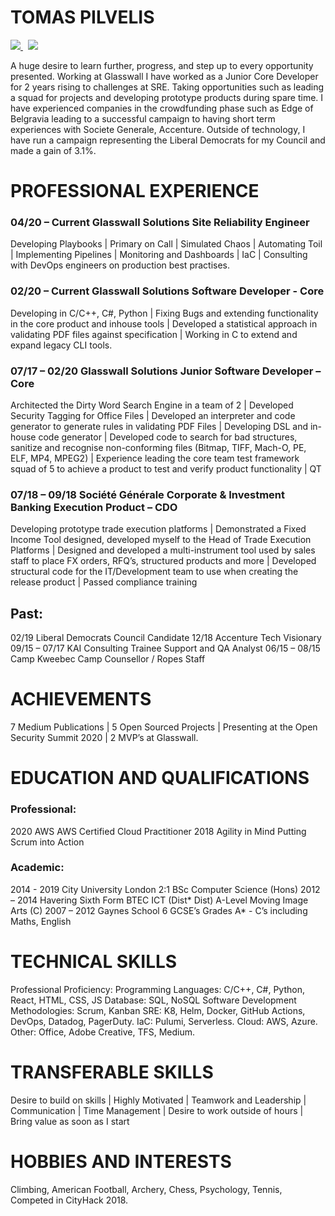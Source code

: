 # TOMAS PILVELIS
 <p>
  <a href="https://www.linkedin.com/in/tomas-pilvelis-5bb01b77/">
    <img src="https://img.shields.io/badge/tomas-pilvelis-5bb01b77?style=flat&logo=linkedin">
  </a> &nbsp;
 <a href="https://medium.com/@tpilvelis">
    <img src="https://img.shields.io/badge/tpilvelis-30302f?style=flat&logo=medium">
  </a>
</p>
A huge desire to learn further, progress, and step up to every opportunity presented. Working at Glasswall I have worked as a Junior Core Developer for 2 years rising to challenges at SRE. Taking opportunities such as leading a squad for projects and developing prototype products during spare time. I have experienced companies in the crowdfunding phase such as Edge of Belgravia leading to a successful campaign to having short term experiences with Societe Generale, Accenture. Outside of technology, I have run a campaign representing the Liberal Democrats for my Council and made a gain of 3.1%.

# PROFESSIONAL EXPERIENCE
### 04/20 – Current	Glasswall Solutions					Site Reliability Engineer
Developing Playbooks | Primary on Call | Simulated Chaos | Automating Toil | Implementing Pipelines | Monitoring and Dashboards | IaC | Consulting with DevOps engineers on production best practises.

### 02/20 – Current	Glasswall Solutions					Software Developer - Core
Developing in C/C++, C#, Python | Fixing Bugs and extending functionality in the core product and inhouse tools | Developed a statistical approach in validating PDF files against specification | Working in C to extend and expand legacy CLI tools.

### 07/17 – 02/20 	Glasswall Solutions					Junior Software Developer – Core
Architected the Dirty Word Search Engine in a team of 2 | Developed Security Tagging for Office Files | Developed an interpreter and code generator to generate rules in validating PDF Files | Developing DSL and in-house code generator | Developed code to search for bad structures, sanitize and recognise non-conforming files (Bitmap, TIFF, Mach-O, PE, ELF, MP4, MPEG2)  | Experience leading the core team test framework squad of 5 to achieve a product to test and verify product functionality | QT

### 07/18 – 09/18	Société Générale Corporate & Investment Banking		Execution Product – CDO
Developing prototype trade execution platforms | Demonstrated a Fixed Income Tool designed, developed myself to the Head of Trade Execution Platforms | Designed and developed a multi-instrument tool used by sales staff to place FX orders, RFQ’s, structured products and more | Developed structural code for the IT/Development team to use when creating the release product | Passed compliance training

## Past:
02/19 Liberal Democrats		Council Candidate
12/18	Accenture			Tech Visionary
09/15 – 07/17	KAI Consulting			Trainee Support and QA Analyst
06/15 – 08/15	Camp Kweebec			Camp Counsellor / Ropes Staff

# ACHIEVEMENTS
7 Medium Publications | 5 Open Sourced Projects | Presenting at the Open Security Summit 2020 | 2 MVP’s at Glasswall.

# EDUCATION AND QUALIFICATIONS
### Professional:
2020		AWS				AWS Certified Cloud Practitioner
2018		Agility in Mind			Putting Scrum into Action
### Academic:
2014 - 2019	City University London	 	2:1 BSc Computer Science (Hons)
2012 – 2014 	Havering Sixth Form		BTEC ICT (Dist* Dist) A-Level Moving Image Arts (C)
2007 – 2012	Gaynes School			6 GCSE’s Grades A* - C’s including Maths, English 

# TECHNICAL SKILLS
Professional Proficiency: 
	Programming Languages:		 		C/C++, C#, Python, React, HTML, CSS, JS
Database: 					SQL, NoSQL
Software Development Methodologies: 		Scrum, Kanban
SRE: 						K8, Helm, Docker, GitHub Actions, DevOps, Datadog, PagerDuty.
IaC:						Pulumi, Serverless.
Cloud:						AWS, Azure.
Other: 						Office, Adobe Creative, TFS, Medium.

# TRANSFERABLE SKILLS
Desire to build on skills | Highly Motivated | Teamwork and Leadership | Communication | Time Management | Desire to work outside of hours | Bring value as soon as I start

# HOBBIES AND INTERESTS
Climbing, American Football, Archery, Chess, Psychology, Tennis, Competed in CityHack 2018.


<!--
**tomeriffic/tomeriffic** is a ✨ _special_ ✨ repository because its `README.md` (this file) appears on your GitHub profile.

Here are some ideas to get you started:

- 🔭 I’m currently working on ...
- 🌱 I’m currently learning ...
- 👯 I’m looking to collaborate on ...
- 🤔 I’m looking for help with ...
- 💬 Ask me about ...
- 📫 How to reach me: ...
- 😄 Pronouns: ...
- ⚡ Fun fact: ...
-->
